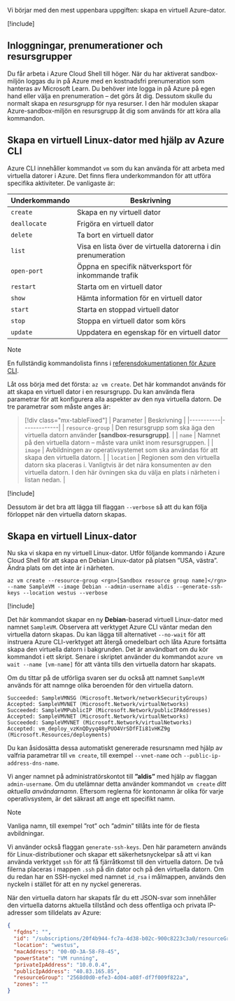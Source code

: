 Vi börjar med den mest uppenbara uppgiften: skapa en virtuell Azure-dator.

<!-- Activate the sandbox -->
[!include[](../../../includes/azure-sandbox-activate.md)]

## <a name="logins-subscriptions-and-resource-groups"></a>Inloggningar, prenumerationer och resursgrupper

Du får arbeta i Azure Cloud Shell till höger. När du har aktiverat sandbox-miljön loggas du in på Azure med en kostnadsfri prenumeration som hanteras av Microsoft Learn. Du behöver inte logga in på Azure på egen hand eller välja en prenumeration – det görs åt dig. Dessutom skulle du normalt skapa en _resursgrupp_ för nya resurser. I den här modulen skapar Azure-sandbox-miljön en resursgrupp åt dig som används för att köra alla kommandon.

## <a name="create-a-linux-vm-with-the-azure-cli"></a>Skapa en virtuell Linux-dator med hjälp av Azure CLI

Azure CLI innehåller kommandot `vm` som du kan använda för att arbeta med virtuella datorer i Azure. Det finns flera underkommandon för att utföra specifika aktiviteter. De vanligaste är:

| Underkommando | Beskrivning |
|-------------|-------------|
| `create`    | Skapa en ny virtuell dator |
| `deallocate` | Frigöra en virtuell dator |
| `delete` | Ta bort en virtuell dator |
| `list` | Visa en lista över de virtuella datorerna i din prenumeration |
| `open-port` | Öppna en specifik nätverksport för inkommande trafik |
| `restart` | Starta om en virtuell dator |
| `show` | Hämta information för en virtuell dator |
| `start` | Starta en stoppad virtuell dator |
| `stop` | Stoppa en virtuell dator som körs |
| `update` | Uppdatera en egenskap för en virtuell dator |

> [!NOTE]
> En fullständig kommandolista finns i [referensdokumentationen för Azure CLI](https://docs.microsoft.com/cli/azure/reference-index?view=azure-cli-latest).

Låt oss börja med det första: `az vm create`. Det här kommandot används för att skapa en virtuell dator i en resursgrupp. Du kan använda flera parametrar för att konfigurera alla aspekter av den nya virtuella datorn. De tre parametrar som måste anges är:

> [!div class="mx-tableFixed"]
> | Parameter | Beskrivning |
> |-----------|-------------|
> | `resource-group` | Den resursgrupp som ska äga den virtuella datorn använder **<rgn>[sandbox-resursgrupp]</rgn>**. |
> | `name` | Namnet på den virtuella datorn – måste vara unikt inom resursgruppen. |
> | `image` | Avbildningen av operativsystemet som ska användas för att skapa den virtuella datorn. |
> | `location` | Regionen som den virtuella datorn ska placeras i. Vanligtvis är det nära konsumenten av den virtuella datorn. I den här övningen ska du välja en plats i närheten i listan nedan. |

<!-- Resource selection -->
[!include[](../../../includes/azure-sandbox-regions-first-mention-note.md)]

Dessutom är det bra att lägga till flaggan `--verbose` så att du kan följa förloppet när den virtuella datorn skapas. 

## <a name="create-a-linux-virtual-machine"></a>Skapa en virtuell Linux-dator

Nu ska vi skapa en ny virtuell Linux-dator. Utför följande kommando i Azure Cloud Shell för att skapa en Debian Linux-dator på platsen ”USA, västra”. Ändra plats om det inte är i närheten.

```azurecli
az vm create --resource-group <rgn>[Sandbox resource group name]</rgn> --name SampleVM --image Debian --admin-username aldis --generate-ssh-keys --location westus --verbose 
```

[!include[](../../../includes/azure-cloudshell-copy-paste-tip.md)]


Det här kommandot skapar en ny **Debian**-baserad virtuell Linux-dator med namnet `SampleVM`. Observera att verktyget Azure CLI väntar medan den virtuella datorn skapas. Du kan lägga till alternativet `--no-wait` för att instruera Azure CLI-verktyget att återgå omedelbart och låta Azure fortsätta skapa den virtuella datorn i bakgrunden. Det är användbart om du kör kommandot i ett skript. Senare i skriptet använder du kommandot `azure vm wait --name [vm-name]` för att vänta tills den virtuella datorn har skapats.

Om du tittar på de utförliga svaren ser du också att namnet `SampleVM` används för att namnge olika beroenden för den virtuella datorn.

```output
Succeeded: SampleVMNSG (Microsoft.Network/networkSecurityGroups)
Accepted: SampleVMVNET (Microsoft.Network/virtualNetworks)
Succeeded: SampleVMPublicIP (Microsoft.Network/publicIPAddresses)
Accepted: SampleVMVNET (Microsoft.Network/virtualNetworks)
Succeeded: SampleVMVNET (Microsoft.Network/virtualNetworks)
Accepted: vm_deploy_vzKnQDyyq48yPUO4VrSDfFIi81vHKZ9g (Microsoft.Resources/deployments)
```

Du kan åsidosätta dessa automatiskt genererade resursnamn med hjälp av valfria parametrar till `vm create`, till exempel `--vnet-name` och `--public-ip-address-dns-name`.

Vi anger namnet på administratörskontot till **”aldis”** med hjälp av flaggan `admin-username`. Om du utelämnar detta använder kommandot `vm create` _ditt aktuella användarnamn_. Eftersom reglerna för kontonamn är olika för varje operativsystem, är det säkrast att ange ett specifikt namn. 

> [!NOTE]
> Vanliga namn, till exempel ”rot” och ”admin” tillåts inte för de flesta avbildningar.

Vi använder också flaggan `generate-ssh-keys`. Den här parametern används för Linux-distributioner och skapar ett säkerhetsnyckelpar så att vi kan använda verktyget `ssh` för att få fjärråtkomst till den virtuella datorn. De två filerna placeras i mappen `.ssh` på din dator och på den virtuella datorn. Om du redan har en SSH-nyckel med namnet `id_rsa` i målmappen, används den nyckeln i stället för att en ny nyckel genereras.

När den virtuella datorn har skapats får du ett JSON-svar som innehåller den virtuella datorns aktuella tillstånd och dess offentliga och privata IP-adresser som tilldelats av Azure:

```json
{
  "fqdns": "",
  "id": "/subscriptions/20f4b944-fc7a-4d38-b02c-900c8223c3a0/resourceGroups/2568d0d0-efe3-4d04-a08f-df7f009f822a/providers/Microsoft.Compute/virtualMachines/SampleVM",
  "location": "westus",
  "macAddress": "00-0D-3A-58-F8-45",
  "powerState": "VM running",
  "privateIpAddress": "10.0.0.4",
  "publicIpAddress": "40.83.165.85",
  "resourceGroup": "2568d0d0-efe3-4d04-a08f-df7f009f822a",
  "zones": ""
}
```
